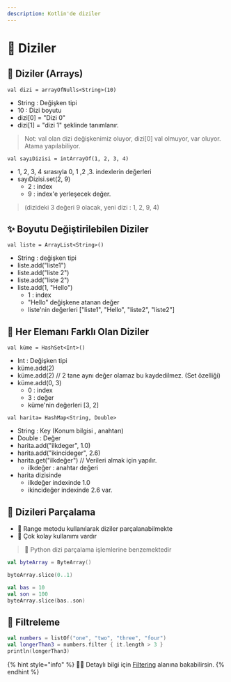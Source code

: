 ```yaml
---
description: Kotlin'de diziler
---
```


# 🚅 Diziler

## 🔰 Diziler \(Arrays\)

`val dizi = arrayOfNulls<String>(10)`

* String : Değişken tipi
* 10 : Dizi boyutu
* dizi\[0\] = "Dizi 0"
* dizi\[1\] = "dizi 1" şeklinde tanımlanır.

> Not: val olan dizi değişkenimiz oluyor, dizi\[0\] val olmuyor, var oluyor. Atama yapılabiliyor.

`val sayıDizisi = intArrayOf(1, 2, 3, 4)`

* 1, 2, 3, 4 sırasıyla 0, 1 ,2 ,3. indexlerin değerleri
* sayıDizisi.set\(2, 9\)
  * 2 : index
  * 9 : index'e yerleşecek değer.

> \(dizideki 3 değeri 9 olacak, yeni dizi : 1, 2, 9, 4\)

## ✨ Boyutu Değiştirilebilen Diziler

`val liste = ArrayList<String>()`

* String : değişken tipi
* liste.add\("liste1"\)
* liste.add\("liste 2"\)
* liste.add\("liste 2"\)
* liste.add\(1, "Hello"\)
  * 1 : index
  * "Hello" değişkene atanan değer
  * liste'nin değerleri \["liste1", "Hello", "liste2", "liste2"\]

## 🎡 Her Elemanı Farklı Olan Diziler

`val küme = HashSet<Int>()`

* Int : Değişken tipi
* küme.add\(2\)
* küme.add\(2\) // 2 tane aynı değer olamaz bu kaydedilmez. \(Set özelliği\)
* küme.add\(0, 3\)
  * 0 : index
  * 3 : değer
  * küme'nin değerleri \[3, 2\]

`val harita= HashMap<String, Double>`

* String : Key \(Konum bilgisi , anahtarı\)
* Double : Değer
* harita.add\("ilkdeger", 1.0\)
* harita.add\("ikincideger", 2.6\)
* harita.get\("ilkdeğer"\) // Verileri almak için yapılır.
  * ilkdeğer : anahtar değeri
* harita dizisinde
  * ilkdeğer indexinde 1.0
  * ikincideğer indexinde 2.6 var.

## 🔪 Dizileri Parçalama

* 🎯 Range metodu kullanılarak diziler parçalanabilmekte
* 🐥 Çok kolay kullanımı vardır

> 🐍 Python dizi parçalama işlemlerine benzemektedir

```kotlin
val byteArray = ByteArray()

byteArray.slice(0..1)

val bas = 10
val son = 100
byteArray.slice(bas..son)
```

## 🧐 Filtreleme

```kotlin
val numbers = listOf("one", "two", "three", "four")  
val longerThan3 = numbers.filter { it.length > 3 }
println(longerThan3)
```

{% hint style="info" %}
‍🧙‍♂ Detaylı bilgi için [Filtering](https://kotlinlang.org/docs/reference/collection-filtering.html) alanına bakabilirsin.
{% endhint %}

